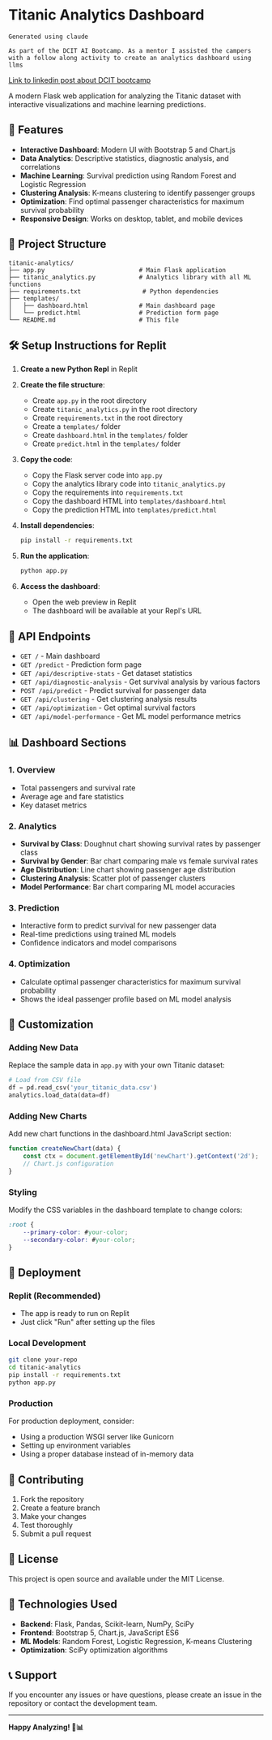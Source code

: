 # Titanic Analytics Dashboard

`Generated using claude`

`As part of the DCIT AI Bootcamp. As a mentor I assisted the campers with a follow along activity to create an analytics dashboard using llms`

[Link to linkedin post about DCIT bootcamp](https://www.linkedin.com/posts/uwidcit_introducing-this-year-guest-speakers-tracell-activity-7351312903074947072-36E-?utm_source=share&utm_medium=member_desktop&rcm=ACoAACOdFPcBKISwS8FqrESmFMsZpo9GSQh6yk4)

A modern Flask web application for analyzing the Titanic dataset with interactive visualizations and machine learning predictions.

## 🚀 Features

- **Interactive Dashboard**: Modern UI with Bootstrap 5 and Chart.js
- **Data Analytics**: Descriptive statistics, diagnostic analysis, and correlations
- **Machine Learning**: Survival prediction using Random Forest and Logistic Regression
- **Clustering Analysis**: K-means clustering to identify passenger groups
- **Optimization**: Find optimal passenger characteristics for maximum survival probability
- **Responsive Design**: Works on desktop, tablet, and mobile devices

## 📁 Project Structure

```
titanic-analytics/
├── app.py                          # Main Flask application
├── titanic_analytics.py            # Analytics library with all ML functions
├── requirements.txt                 # Python dependencies
├── templates/
│   ├── dashboard.html              # Main dashboard page
│   └── predict.html                # Prediction form page
└── README.md                       # This file
```

## 🛠️ Setup Instructions for Replit

1. **Create a new Python Repl** in Replit

2. **Create the file structure**:
   - Create `app.py` in the root directory
   - Create `titanic_analytics.py` in the root directory
   - Create `requirements.txt` in the root directory
   - Create a `templates/` folder
   - Create `dashboard.html` in the `templates/` folder
   - Create `predict.html` in the `templates/` folder

3. **Copy the code**:
   - Copy the Flask server code into `app.py`
   - Copy the analytics library code into `titanic_analytics.py`
   - Copy the requirements into `requirements.txt`
   - Copy the dashboard HTML into `templates/dashboard.html`
   - Copy the prediction HTML into `templates/predict.html`

4. **Install dependencies**:
   ```bash
   pip install -r requirements.txt
   ```

5. **Run the application**:
   ```bash
   python app.py
   ```

6. **Access the dashboard**:
   - Open the web preview in Replit
   - The dashboard will be available at your Repl's URL

## 🎯 API Endpoints

- `GET /` - Main dashboard
- `GET /predict` - Prediction form page
- `GET /api/descriptive-stats` - Get dataset statistics
- `GET /api/diagnostic-analysis` - Get survival analysis by various factors
- `POST /api/predict` - Predict survival for passenger data
- `GET /api/clustering` - Get clustering analysis results
- `GET /api/optimization` - Get optimal survival factors
- `GET /api/model-performance` - Get ML model performance metrics

## 📊 Dashboard Sections

### 1. Overview
- Total passengers and survival rate
- Average age and fare statistics
- Key dataset metrics

### 2. Analytics
- **Survival by Class**: Doughnut chart showing survival rates by passenger class
- **Survival by Gender**: Bar chart comparing male vs female survival rates
- **Age Distribution**: Line chart showing passenger age distribution
- **Clustering Analysis**: Scatter plot of passenger clusters
- **Model Performance**: Bar chart comparing ML model accuracies

### 3. Prediction
- Interactive form to predict survival for new passenger data
- Real-time predictions using trained ML models
- Confidence indicators and model comparisons

### 4. Optimization
- Calculate optimal passenger characteristics for maximum survival probability
- Shows the ideal passenger profile based on ML model analysis

## 🔧 Customization

### Adding New Data
Replace the sample data in `app.py` with your own Titanic dataset:

```python
# Load from CSV file
df = pd.read_csv('your_titanic_data.csv')
analytics.load_data(data=df)
```

### Adding New Charts
Add new chart functions in the dashboard.html JavaScript section:

```javascript
function createNewChart(data) {
    const ctx = document.getElementById('newChart').getContext('2d');
    // Chart.js configuration
}
```

### Styling
Modify the CSS variables in the dashboard template to change colors:

```css
:root {
    --primary-color: #your-color;
    --secondary-color: #your-color;
}
```

## 🚀 Deployment

### Replit (Recommended)
- The app is ready to run on Replit
- Just click "Run" after setting up the files

### Local Development
```bash
git clone your-repo
cd titanic-analytics
pip install -r requirements.txt
python app.py
```

### Production
For production deployment, consider:
- Using a production WSGI server like Gunicorn
- Setting up environment variables
- Using a proper database instead of in-memory data

## 🤝 Contributing

1. Fork the repository
2. Create a feature branch
3. Make your changes
4. Test thoroughly
5. Submit a pull request

## 📄 License

This project is open source and available under the MIT License.

## 🎨 Technologies Used

- **Backend**: Flask, Pandas, Scikit-learn, NumPy, SciPy
- **Frontend**: Bootstrap 5, Chart.js, JavaScript ES6
- **ML Models**: Random Forest, Logistic Regression, K-means Clustering
- **Optimization**: SciPy optimization algorithms

## 📞 Support

If you encounter any issues or have questions, please create an issue in the repository or contact the development team.

---

**Happy Analyzing! 🚢📊**